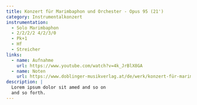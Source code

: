 ```yaml
---
title: Konzert für Marimbaphon und Orchester - Opus 95 (21')
category: Instrumentalkonzert
instrumentation:
  - Solo Marimbaphon
  - 2/2/2/2 4/2/3/0
  - Pk+1
  - Hf
  - Streicher
links:
  - name: Aufnahme
    url: https://www.youtube.com/watch?v=4k_JrBlX8GA
  - name: Noten
    url: https://www.doblinger-musikverlag.at/de/werk/konzert-für-marimbaphon-und-orchester 
description: |
  Lorem ipsum dolor sit amed and so on
  and so forth.
---
```


